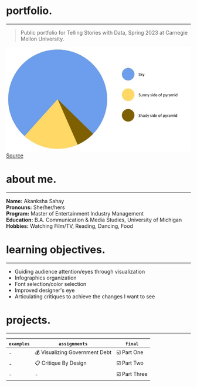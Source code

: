 # portfolio.
---
> Public portfolio for Telling Stories with Data, Spring 2023 at Carnegie Mellon University.   

![Pyramid Data Visualization](pyramid.jpg)  
[Source](https://percentagecalculator.mes.fm/memes/the-great-pyramid-of-giza-pie-chart)  

# about me.
---
**Name:** Akanksha Sahay  
**Pronouns:** She/her/hers  
**Program:** Master of Entertainment Industry Management   
**Education:** B.A. Communication & Media Studies, University of Michigan  
**Hobbies:** Watching Film/TV, Reading, Dancing, Food  

# learning objectives.
---
- Guiding audience attention/eyes through visualization
- Infographics organization
- Font selection/color selection
- Improved designer's eye
- Articulating critiques to achieve the changes I want to see

# projects.
---
| `examples` | `assignments` | `final` |  
| --- | --- | --- |  
| - | 💰 Visualizing Government Debt | ☑️ Part One |  
| - | 📋 Critique By Design | ☑️ Part Two |  
| - | - | ☑️ Part Three |  

